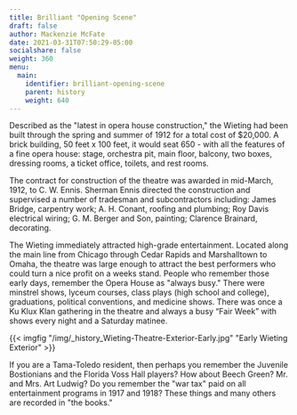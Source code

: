 ```yaml
---
title: Brilliant "Opening Scene"
draft: false
author: Mackenzie McFate
date: 2021-03-31T07:50:29-05:00
socialshare: false
weight: 360
menu:
  main:
    identifier: brilliant-opening-scene
    parent: history
    weight: 640
---
```

Described as the "latest in opera house construction," the Wieting had been built through the spring and summer of 1912 for a total cost of $20,000. A brick building, 50 feet x 100 feet, it would seat 650 - with all the features of a fine opera house: stage, orchestra pit, main floor, balcony, two boxes, dressing rooms, a ticket office, toilets, and rest rooms.

The contract for construction of the theatre was awarded in mid-March, 1912, to C. W. Ennis. Sherman Ennis directed the construction and supervised a number of tradesman and subcontractors including: James Bridge, carpentry work; A. H. Conant, roofing and plumbing; Roy Davis electrical wiring; G. M. Berger and Son, painting; Clarence Brainard, decorating.

The Wieting immediately attracted high-grade entertainment. Located along the main line from Chicago through Cedar Rapids and Marshalltown to Omaha, the theatre was large enough to attract the best performers who could turn a nice profit on a weeks stand. People who remember those early days, remember the Opera House as "always busy." There were minstrel shows, lyceum courses, class plays (high school and college), graduations, political conventions, and medicine shows. There was once a Ku Klux Klan gathering in the theatre and always a busy “Fair Week” with shows every night and a Saturday matinee.

{{< imgfig "/img/_history_Wieting-Theatre-Exterior-Early.jpg" "Early Wieting Exterior" >}}

If you are a Tama-Toledo resident, then perhaps you remember the Juvenile Bostionians and the Florida Voss Hall players? How about Beech Green? Mr. and Mrs. Art Ludwig? Do you remember the "war tax" paid on all entertainment programs in 1917 and 1918? These things and many others are recorded in "the books."
